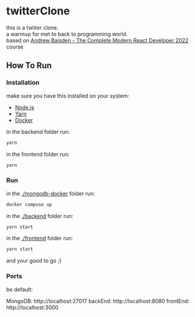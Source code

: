 # twitterClone
 this is a twiiter clone.<br>
 a warmup for met to back to programming world.<br>
 based on [Andrew Baisden -  The Complete Modern React Developer 2022 ](https://dev.to/andrewbaisden/the-complete-modern-react-developer-2022-3257) course 

## How To Run

### Installation
make sure you have this installed on your system:
- [Node.js](https://nodejs.org/)
- [Yarn](https://yarnpkg.com/)
- [Docker](https://www.docker.com/)

in the backend folder run:
```bash
yarn
```

in the frontend folder run:
```bash
yarn
```

### Run

in the <u>./mongodb-docker</u> folder run:
```bash
docker compose up
```

in the <u>./backend</u> folder run:
```bash
yarn start
```

in the <u>./frontend</u> folder run:
```bash
yarn start
```

and your good to go ;)<br>

### Ports
be default:<br>

MongoDB: http://localhost:27017
backEnd: http://localhost:8080
frontEnd: http://localhost:3000